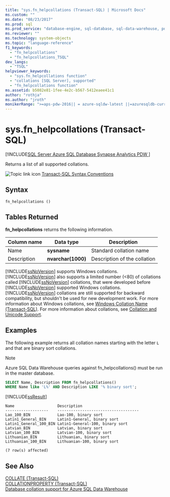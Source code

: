 ```yaml
---
title: "sys.fn_helpcollations (Transact-SQL) | Microsoft Docs"
ms.custom: ""
ms.date: "08/23/2017"
ms.prod: sql
ms.prod_service: "database-engine, sql-database, sql-data-warehouse, pdw"
ms.reviewer: ""
ms.technology: system-objects
ms.topic: "language-reference"
f1_keywords: 
  - "fn_helpcollations"
  - "fn_helpcollations_TSQL"
dev_langs: 
  - "TSQL"
helpviewer_keywords: 
  - "sys.fn_helpcollations function"
  - "collations [SQL Server], supported"
  - "fn_helpcollations function"
ms.assetid: b5082e81-1fee-4e2c-b567-5412eaee41c1
author: "rothja"
ms.author: "jroth"
monikerRange: ">=aps-pdw-2016|| = azure-sqldw-latest ||=azuresqldb-current||>=sql-server-2016||=sqlallproducts-allversions||>=sql-server-linux-2017||=azuresqldb-mi-current"
---
```

# sys.fn_helpcollations (Transact-SQL)

[!INCLUDE[SQL Server Azure SQL Database Synapse Analytics PDW ](../../includes/applies-to-version/sql-asdb-asdbmi-asa-pdw.md)]

  Returns a list of all supported collations.  
  
 ![Topic link icon](../../database-engine/configure-windows/media/topic-link.gif "Topic link icon") [Transact-SQL Syntax Conventions](../../t-sql/language-elements/transact-sql-syntax-conventions-transact-sql.md)  
  
## Syntax  
  
```
fn_helpcollations ()  
```  
  
## Tables Returned

 **fn_helpcollations** returns the following information.  
  
|Column name|Data type|Description|  
|-----------------|---------------|-----------------|  
|Name|**sysname**|Standard collation name|  
|Description|**nvarchar(1000)**|Description of the collation|  
  
 [!INCLUDE[ssNoVersion](../../includes/ssnoversion-md.md)] supports Windows collations. [!INCLUDE[ssNoVersion](../../includes/ssnoversion-md.md)] also supports a limited number (<80) of collations called [!INCLUDE[ssNoVersion](../../includes/ssnoversion-md.md)] collations, that were developed before [!INCLUDE[ssNoVersion](../../includes/ssnoversion-md.md)] supported Windows collations. [!INCLUDE[ssNoVersion](../../includes/ssnoversion-md.md)] collations are still supported for backward compatibility, but shouldn't be used for new development work. For more information about Windows collations, see [Windows Collation Name &#40;Transact-SQL&#41;](../../t-sql/statements/windows-collation-name-transact-sql.md). For more information about collations, see [Collation and Unicode Support](../../relational-databases/collations/collation-and-unicode-support.md).  
  
## Examples

 The following example returns all collation names starting with the letter `L` and that are binary sort collations.

> [!Note]
> Azure SQL Data Warehouse queries against fn_helpcollations() must be run in the master database.  
  
```sql  
SELECT Name, Description FROM fn_helpcollations()  
WHERE Name like 'L%' AND Description LIKE '% binary sort';  
```  
  
 [!INCLUDE[ssResult](../../includes/ssresult-md.md)]  
  
 ```
 Name                   Description  
 -------------------    ------------------------------------  
 Lao_100_BIN            Lao-100, binary sort  
 Latin1_General_BIN     Latin1-General, binary sort  
 Latin1_General_100_BIN Latin1-General-100, binary sort  
 Latvian_BIN            Latvian, binary sort  
 Latvian_100_BIN        Latvian-100, binary sort  
 Lithuanian_BIN         Lithuanian, binary sort  
 Lithuanian_100_BIN     Lithuanian-100, binary sort  
  
 (7 row(s) affected)  
 ```
  
## See Also

[COLLATE &#40;Transact-SQL&#41;](~/t-sql/statements/collations.md)   
[COLLATIONPROPERTY &#40;Transact-SQL&#41;](../../t-sql/functions/collation-functions-collationproperty-transact-sql.md)  
[Database collation support for Azure SQL Data Warehouse](https://azure.microsoft.com/blog/database-collation-support-for-azure-sql-data-warehouse-2)  